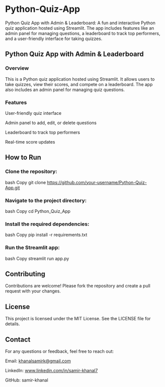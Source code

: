 # Python-Quiz-App
Python Quiz App with Admin &amp; Leaderboard: A fun and interactive Python quiz application hosted using Streamlit. The app includes features like an admin panel for managing questions, a leaderboard to track top performers, and a user-friendly interface for taking quizzes.
## Python Quiz App with Admin & Leaderboard
### Overview
This is a Python quiz application hosted using Streamlit. It allows users to take quizzes, view their scores, and compete on a leaderboard. The app also includes an admin panel for managing quiz questions.

### Features
User-friendly quiz interface

Admin panel to add, edit, or delete questions

Leaderboard to track top performers

Real-time score updates
## How to Run
### Clone the repository:
bash
Copy
git clone https://github.com/your-username/Python-Quiz-App.git

### Navigate to the project directory:
bash
Copy
cd Python_Quiz_App

### Install the required dependencies:
bash
Copy
pip install -r requirements.txt

### Run the Streamlit app:
bash
Copy
streamlit run app.py

## Contributing
Contributions are welcome! Please fork the repository and create a pull request with your changes.

## License
This project is licensed under the MIT License. See the LICENSE file for details.

## Contact
For any questions or feedback, feel free to reach out:

Email: khanalsamirk@gmail.com

LinkedIn: www.linkedin.com/in/samir-khanal7

GitHub: samir-khanal
